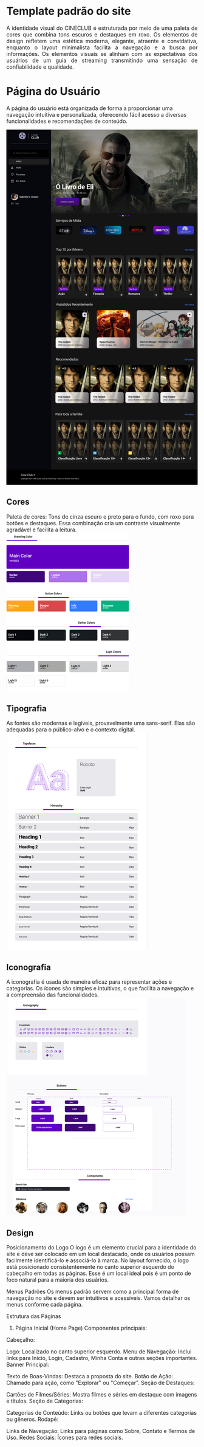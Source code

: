 # Template padrão do site

<p align="justify">A identidade visual do CINECLUB é estruturada por meio de uma paleta de cores que combina tons escuros e destaques em roxo. Os elementos de design refletem uma estética moderna, elegante, atraente e convidativa, enquanto o layout minimalista facilita a navegação e a busca por informações. Os elementos visuais se alinham com as expectativas dos usuários de um guia de streaming transmitindo uma sensação de confiabilidade e qualidade.</p>

# Página do Usuário
A página do usuário está organizada de forma a proporcionar uma navegação intuitiva e personalizada, oferecendo fácil acesso a diversas funcionalidades e recomendações de conteúdo.

![userpage.png](https://github.com/ICEI-PUC-Minas-PMV-SI/pmv-si-2024-1-pe1-t1-cineclub/blob/main/docs/img/User%20Page.png)

## Cores

Paleta de cores: Tons de cinza escuro e preto para o fundo, com roxo para botões e destaques. Essa combinação cria um contraste visualmente agradável e facilita a leitura.
![color.png](https://github.com/ICEI-PUC-Minas-PMV-SI/pmv-si-2024-1-pe1-t1-cineclub/blob/main/docs/img/color.png)


## Tipografia
As fontes são modernas e legíveis, provavelmente uma sans-serif. Elas são adequadas para o público-alvo e o contexto digital.
![tipografia.png](https://github.com/ICEI-PUC-Minas-PMV-SI/pmv-si-2024-1-pe1-t1-cineclub/blob/main/docs/img/tipografia.png)

## Iconografia
A iconografia é usada de maneira eficaz para representar ações e categorias. Os ícones são simples e intuitivos, o que facilita a navegação e a compreensão das funcionalidades.
![icon.png](https://github.com/ICEI-PUC-Minas-PMV-SI/pmv-si-2024-1-pe1-t1-cineclub/blob/main/docs/img/iconografia.png)

## Design

Posicionamento do Logo
O logo é um elemento crucial para a identidade do site e deve ser colocado em um local destacado, onde os usuários possam facilmente identificá-lo e associá-lo à marca. No layout fornecido, o logo está posicionado consistentemente no canto superior esquerdo do cabeçalho em todas as páginas. Esse é um local ideal pois é um ponto de foco natural para a maioria dos usuários.

Menus Padrões
Os menus padrão servem como a principal forma de navegação no site e devem ser intuitivos e acessíveis. Vamos detalhar os menus conforme cada página.

Estrutura das Páginas

1. Página Inicial (Home Page)
Componentes principais:

Cabeçalho:

Logo: Localizado no canto superior esquerdo.
Menu de Navegação: Inclui links para Início, Login, Cadastro, Minha Conta e outras seções importantes.
Banner Principal:

Texto de Boas-Vindas: Destaca a proposta do site.
Botão de Ação: Chamado para ação, como "Explorar" ou "Começar".
Seção de Destaques:

Cartões de Filmes/Séries: Mostra filmes e séries em destaque com imagens e títulos.
Seção de Categorias:

Categorias de Conteúdo: Links ou botões que levam a diferentes categorias ou gêneros.
Rodapé:

Links de Navegação: Links para páginas como Sobre, Contato e Termos de Uso.
Redes Sociais: Ícones para redes sociais.

